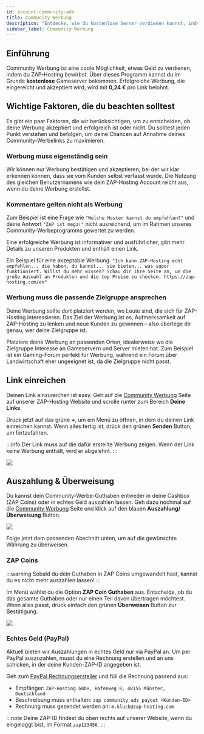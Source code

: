 ```yaml
---
id: account-community-ads
title: Community Werbung
description: "Entdecke, wie du kostenlose Server verdienen kannst, indem du effektive Community-Werbung erstellst, die die richtige Zielgruppe anspricht und deine Belohnungen maximiert → Jetzt mehr erfahren"
sidebar_label: Community Werbung
---
```


## Einführung

Community Werbung ist eine coole Möglichkeit, etwas Geld zu verdienen, indem du ZAP-Hosting bewirbst. Über dieses Programm kannst du im Grunde **kostenlose** Gameserver bekommen. Erfolgreiche Werbung, die eingereicht und akzeptiert wird, wird mit **0,24 €** pro Link belohnt.

## Wichtige Faktoren, die du beachten solltest

Es gibt ein paar Faktoren, die wir berücksichtigen, um zu entscheiden, ob deine Werbung akzeptiert und erfolgreich ist oder nicht. Du solltest jeden Punkt verstehen und befolgen, um deine Chancen auf Annahme deines Community-Werbelinks zu maximieren.

### Werbung muss eigenständig sein

Wir können nur Werbung bestätigen und akzeptieren, bei der wir klar erkennen können, dass sie vom Kunden selbst verfasst wurde. Die Nutzung des gleichen Benutzernamens wie dein ZAP-Hosting Account reicht aus, wenn du deine Werbung erstellst.

### Kommentare gelten nicht als Werbung

Zum Beispiel ist eine Frage wie `"Welche Hoster kannst du empfehlen?"` und deine Antwort `"ZAP ist mega!"` nicht ausreichend, um im Rahmen unseres Community-Werbeprogramms gewertet zu werden.

Eine erfolgreiche Werbung ist informativer und ausführlicher, gibt mehr Details zu unseren Produkten und enthält einen Link.

Ein Beispiel für eine akzeptable Werbung: `"Ich kann ZAP-Hosting echt empfehlen... die haben, du kannst... sie bieten... was super funktioniert. Willst du mehr wissen? Schau dir ihre Seite an, um die große Auswahl an Produkten und die top Preise zu checken: https://zap-hosting.com/en"`

### Werbung muss die passende Zielgruppe ansprechen

Deine Werbung sollte dort platziert werden, wo Leute sind, die sich für ZAP-Hosting interessieren. Das Ziel der Werbung ist es, Aufmerksamkeit auf ZAP-Hosting zu lenken und neue Kunden zu gewinnen – also überlege dir genau, wer deine Zielgruppe ist.

Platziere deine Werbung an passenden Orten, idealerweise wo die Zielgruppe Interesse an Gameservern und Server mieten hat. Zum Beispiel ist ein Gaming-Forum perfekt für Werbung, während ein Forum über Landwirtschaft eher ungeeignet ist, da die Zielgruppe nicht passt.

## Link einreichen

Deinen Link einzureichen ist easy. Geh auf die [Community Werbung](https://zap-hosting.com/en/customer/communityads/) Seite auf unserer ZAP-Hosting Website und scrolle runter zum Bereich **Deine Links**.

Drück jetzt auf das grüne **+**, um ein Menü zu öffnen, in dem du deinen Link einreichen kannst. Wenn alles fertig ist, drück den grünen **Senden** Button, um fortzufahren.

:::info
Der Link muss auf die dafür erstellte Werbung zeigen. Wenn der Link keine Werbung enthält, wird er abgelehnt.
:::

![](https://github.com/zaphosting/docs/assets/42719082/d94273e7-3c97-4d62-a77a-7901d0293c7f)



## Auszahlung & Überweisung

Du kannst dein Community-Werbe-Guthaben entweder in deine Cashbox (ZAP Coins) oder in echtes Geld auszahlen lassen. Geh dazu nochmal auf die [Community Werbung](https://zap-hosting.com/en/customer/communityads/) Seite und klick auf den blauen **Auszahlung/Überweisung** Button.

![](https://github.com/zaphosting/docs/assets/42719082/076c45aa-2851-4a0d-b5ed-27ca57102b15)



Folge jetzt dem passenden Abschnitt unten, um auf die gewünschte Währung zu überweisen.

### ZAP Coins

:::warning
Sobald du dein Guthaben in ZAP Coins umgewandelt hast, kannst du es nicht mehr auszahlen lassen!
:::

Im Menü wählst du die Option **ZAP Coin Guthaben** aus. Entscheide, ob du das gesamte Guthaben oder nur einen Teil davon übertragen möchtest. Wenn alles passt, drück einfach den grünen **Überweisen** Button zur Bestätigung.

![](https://github.com/zaphosting/docs/assets/42719082/27807ca4-4ee7-4e70-92f8-23b887bfef90)



### Echtes Geld (PayPal)

Aktuell bieten wir Auszahlungen in echtes Geld nur via PayPal an. Um per PayPal auszuzahlen, musst du eine Rechnung erstellen und an uns schicken, in der deine Kunden-ZAP-ID angegeben ist.

Geh zum [PayPal Rechnungsersteller](https://www.paypal.com/invoice/create?fromWidget=newuser) und füll die Rechnung passend aus:

- Empfänger: `ZAP-Hosting GmbH, Hafenweg 8, 48155 Münster, Deutschland`
- Beschreibung muss enthalten: `zap community ads payout <Kunden-ID>`
- Rechnung muss gesendet werden an: `m.kluck@zap-hosting.com`

:::note
Deine ZAP-ID findest du oben rechts auf unserer Website, wenn du eingeloggt bist, im Format `zap123456`.
:::